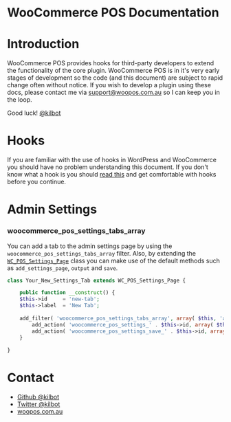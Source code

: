 WooCommerce POS Documentation
=============================

# Introduction

WooCommerce POS provides hooks for third-party developers to extend the functionality of the core plugin. WooCommerce POS is in it's very early stages of development so the code (and this document) are subject to rapid change often without notice. If you wish to develop a plugin using these docs, please contact me via [support@woopos.com.au](support@woopos.com.au) so I can keep you in the loop.

Good luck!
[@kilbot](http://github.com/kilbot)

# Hooks

If you are familiar with the use of hooks in WordPress and WooCommerce you should have no problem understanding this document. If you don't know what a hook is you should [read this](http://codex.wordpress.org/Plugin_API) and get comfortable with hooks before you continue.

# Admin Settings

### woocommerce_pos_settings_tabs_array

You can add a tab to the admin settings page by using the `woocommerce_pos_settings_tabs_array` filter. Also, by extending the [`WC_POS_Settings_Page`](https://github.com/kilbot/WooCommerce-POS/blob/master/admin/includes/class-pos-settings.php) class you can make use of the default methods such as `add_settings_page`, `output` and `save`.

``` php
class Your_New_Settings_Tab extends WC_POS_Settings_Page {

	public function __construct() {
    $this->id     = 'new-tab';
    $this->label  = 'New Tab';
    
    add_filter( 'woocommerce_pos_settings_tabs_array', array( $this, 'add_settings_page' ), 20 );
		add_action( 'woocommerce_pos_settings_' . $this->id, array( $this, 'output' ) );
		add_action( 'woocommerce_pos_settings_save_' . $this->id, array( $this, 'save' ) );
	}
	
}
```

Contact
=======

 * [Github @kilbot](http://github.com/kilbot)
 * [Twitter @kilbot](http://twitter.com/kilbot)
 * [woopos.com.au](http://woopos.com.au)
